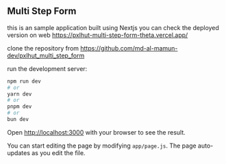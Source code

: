 
## Multi Step Form 
this is an sample application built using Nextjs 
you can check the deployed version on web https://pxlhut-multi-step-form-theta.vercel.app/


clone the repository from https://github.com/md-al-mamun-dev/pxlhut_multi_step_form

run the development server:

```bash
npm run dev
# or
yarn dev
# or
pnpm dev
# or
bun dev
```

Open [http://localhost:3000](http://localhost:3000) with your browser to see the result.

You can start editing the page by modifying `app/page.js`. The page auto-updates as you edit the file.


